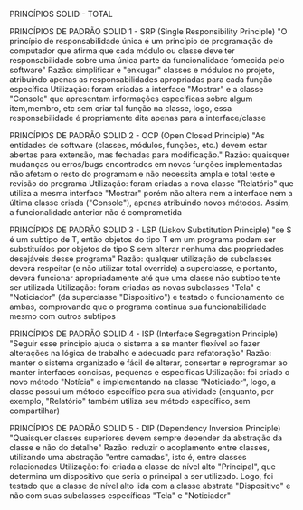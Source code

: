 PRINCÍPIOS SOLID - TOTAL

PRINCÍPIOS DE PADRÃO SOLID 1 - SRP (Single Responsibility Principle)
"O princípio de responsabilidade única é um princípio de programação de computador que afirma que cada módulo ou classe deve ter responsabilidade sobre uma única parte da funcionalidade fornecida pelo software"
Razão: simplificar e "enxugar" classes e módulos no projeto, atribuindo apenas as responsabilidades apropriadas para cada função específica
Utilização: foram criadas a interface "Mostrar" e a classe "Console" que apresentam informações específicas sobre algum item,membro, etc sem criar tal função na classe, logo, essa responsabilidade é propriamente dita apenas para a interface/classe

PRINCÍPIOS DE PADRÃO SOLID 2 - OCP (Open Closed Principle)
"As entidades de software (classes, módulos, funções, etc.) devem estar abertas para extensão, mas fechadas para modificação."
Razão: quaisquer mudanças ou erros/bugs encontrados em novas funções implementadas não afetam o resto do programam e não necessita ampla e total teste e revisão do programa
Utilização: foram criadas a nova classe "Relatório" que utiliza a mesma interface "Mostrar" porém não altera nem a interface nem a última classe criada ("Console"), apenas atribuindo novos métodos. Assim, a funcionalidade anterior não é comprometida

PRINCÍPIOS DE PADRÃO SOLID 3 - LSP (Liskov Substitution Principle)
"se S é um subtipo de T, então objetos do tipo T em um programa podem ser substituídos por objetos do tipo S sem alterar nenhuma das propriedades desejáveis desse programa"
Razão: qualquer utilização de subclasses deverá respeitar (e não utilizar total override) a superclasse, e portanto, deverá funcionar apropriadamente até que uma classe não subtipo tente ser utilizada
Utilização: foram criadas as novas subclasses "Tela" e "Noticiador" (da superclasse "Dispositivo") e testado o funcionamento de ambas, comprovando que o programa continua sua funcionabilidade mesmo com outros subtipos

PRINCÍPIOS DE PADRÃO SOLID 4 - ISP (Interface Segregation Principle)
"Seguir esse princípio ajuda o sistema a se manter flexível ao fazer alterações na lógica de trabalho e adequado para refatoração"
Razão: manter o sistema organizado e fácil de alterar, consertar e reprogramar ao manter interfaces concisas, pequenas e específicas
Utilização: foi criado o novo método "Notícia" e implementando na classe "Noticiador", logo, a classe possui um método específico para sua atividade (enquanto, por exemplo, "Relatório" também utiliza seu método específico, sem compartilhar)

PRINCÍPIOS DE PADRÃO SOLID 5 - DIP (Dependency Inversion Principle)
"Quaisquer classes superiores devem sempre depender da abstração da classe e não do detalhe"
Razão: reduzir o acoplamento entre classes, utilizando uma abstração "entre camadas", isto é, entre classes relacionadas
Utilização: foi criada a classe de nível alto "Principal", que determina um dispositivo que seria o principal a ser utilizado. Logo, foi testado que a classe de nível alto lida com a classe abstrata "Dispositivo" e não com suas subclasses específicas "Tela" e "Noticiador"